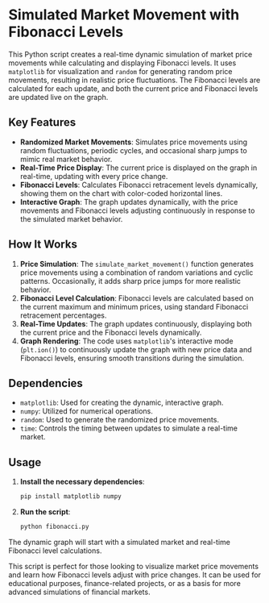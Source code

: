 # Simulated Market Movement with Fibonacci Levels

This Python script creates a real-time dynamic simulation of market price movements while calculating and displaying Fibonacci levels. It uses `matplotlib` for visualization and `random` for generating random price movements, resulting in realistic price fluctuations. The Fibonacci levels are calculated for each update, and both the current price and Fibonacci levels are updated live on the graph.

## Key Features

- **Randomized Market Movements**: Simulates price movements using random fluctuations, periodic cycles, and occasional sharp jumps to mimic real market behavior.
- **Real-Time Price Display**: The current price is displayed on the graph in real-time, updating with every price change.
- **Fibonacci Levels**: Calculates Fibonacci retracement levels dynamically, showing them on the chart with color-coded horizontal lines.
- **Interactive Graph**: The graph updates dynamically, with the price movements and Fibonacci levels adjusting continuously in response to the simulated market behavior.

## How It Works

1. **Price Simulation**: The `simulate_market_movement()` function generates price movements using a combination of random variations and cyclic patterns. Occasionally, it adds sharp price jumps for more realistic behavior.
2. **Fibonacci Level Calculation**: Fibonacci levels are calculated based on the current maximum and minimum prices, using standard Fibonacci retracement percentages.
3. **Real-Time Updates**: The graph updates continuously, displaying both the current price and the Fibonacci levels dynamically.
4. **Graph Rendering**: The code uses `matplotlib`'s interactive mode (`plt.ion()`) to continuously update the graph with new price data and Fibonacci levels, ensuring smooth transitions during the simulation.

## Dependencies

- `matplotlib`: Used for creating the dynamic, interactive graph.
- `numpy`: Utilized for numerical operations.
- `random`: Used to generate the randomized price movements.
- `time`: Controls the timing between updates to simulate a real-time market.

## Usage

1. **Install the necessary dependencies**:
    ```bash
    pip install matplotlib numpy
    ```

2. **Run the script**:
    ```bash
    python fibonacci.py
    ```

The dynamic graph will start with a simulated market and real-time Fibonacci level calculations.

This script is perfect for those looking to visualize market price movements and learn how Fibonacci levels adjust with price changes. It can be used for educational purposes, finance-related projects, or as a basis for more advanced simulations of financial markets.